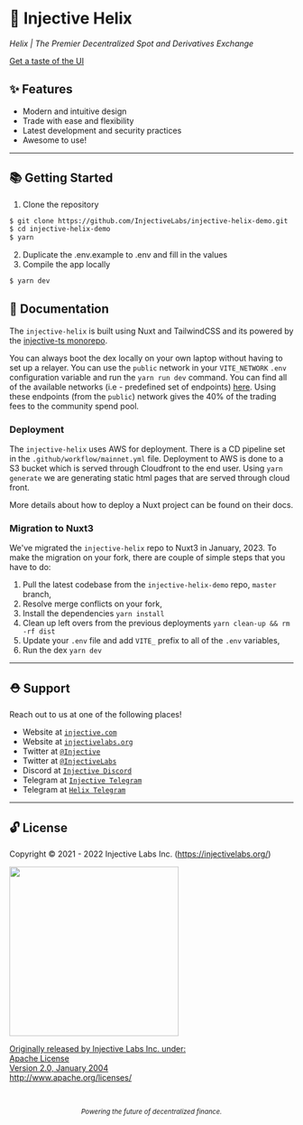 # 🌟 Injective Helix

_Helix | The Premier Decentralized Spot and Derivatives Exchange_

[Get a taste of the UI](https://helixapp.com)

## ✨ Features

- Modern and intuitive design
- Trade with ease and flexibility
- Latest development and security practices
- Awesome to use!

---

## 📚 Getting Started

1. Clone the repository

```bash
$ git clone https://github.com/InjectiveLabs/injective-helix-demo.git
$ cd injective-helix-demo
$ yarn
```

2. Duplicate the .env.example to .env and fill in the values
3. Compile the app locally

```bash
$ yarn dev
```

## 📖 Documentation

The `injective-helix` is built using Nuxt and TailwindCSS and its powered by the [injective-ts monorepo](https://github.com/InjectiveLabs/injective-ts/).

You can always boot the dex locally on your own laptop without having to set up a relayer. You can use the `public` network in your `VITE_NETWORK` `.env` configuration variable and run the `yarn run dev` command. You can find all of the available networks (i.e - predefined set of endpoints) [here](https://github.com/InjectiveLabs/injective-ts/blob/17b1aa5df39d5724baf6262b276980cf722a1cba/packages/networks/src/types.ts#L1). Using these endpoints (from the `public`) network gives the 40% of the trading fees to the community spend pool.

### Deployment

The `injective-helix` uses AWS for deployment. There is a CD pipeline set in the `.github/workflow/mainnet.yml` file. Deployment to AWS is done to a S3 bucket which is served through Cloudfront to the end user. Using `yarn generate` we are generating static html pages that are served through cloud front.

More details about how to deploy a Nuxt project can be found on their docs.


### Migration to Nuxt3 

We've migrated the `injective-helix` repo to Nuxt3 in January, 2023. To make the migration on your fork, there are couple of simple steps that you have to do:

1. Pull the latest codebase from the `injective-helix-demo` repo, `master` branch,
2. Resolve merge conflicts on your fork, 
3. Install the dependencies `yarn install`
4. Clean up left overs from the previous deployments `yarn clean-up && rm -rf dist`
5. Update your `.env` file and add `VITE_` prefix to all of the `.env` variables,
6. Run the dex `yarn dev` 

---

## ⛑ Support

Reach out to us at one of the following places!

- Website at <a href="https://injective.com" target="_blank">`injective.com`</a>
- Website at <a href="https://injectivelabs.org" target="_blank">`injectivelabs.org`</a>
- Twitter at <a href="https://twitter.com/Injective_" target="_blank">`@Injective`</a>
- Twitter at <a href="https://twitter.com/InjectiveLabs" target="_blank">`@InjectiveLabs`</a>
- Discord at <a href="https://discord.com/invite/NK4qdbv" target="_blank">`Injective Discord`</a>
- Telegram at <a href="https://t.me/joininjective" target="_blank">`Injective Telegram`</a>
- Telegram at <a href="https://t.me/helixapp" target="_blank">`Helix Telegram`</a>

---

## 🔓 License

Copyright © 2021 - 2022 Injective Labs Inc. (https://injectivelabs.org/)

<a href="https://iili.io/mNneZN.md.png"><img src="https://iili.io/mNneZN.md.png" style="width: 300px; max-width: 100%; height: auto" />

Originally released by Injective Labs Inc. under: <br />
Apache License <br />
Version 2.0, January 2004 <br />
http://www.apache.org/licenses/

<p>&nbsp;</p>
<div align="center">
  <sub><em>Powering the future of decentralized finance.</em></sub>
</div>
